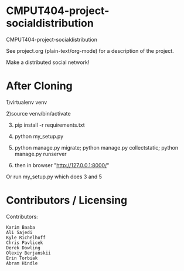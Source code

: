 CMPUT404-project-socialdistribution
===================================


CMPUT404-project-socialdistribution

See project.org (plain-text/org-mode) for a description of the project.

Make a distributed social network!

After Cloning
===================================

1)virtualenv venv 

2)source venv/bin/activate 

3) pip install -r requirements.txt

4) python my_setup.py

5) python manage.py migrate; python manage.py collectstatic; python manage.py runserver 

6) then in browser "http://127.0.0.1:8000/"

Or run my_setup.py which does 3 and 5


Contributors / Licensing
========================

Contributors:

    Karim Baaba
    Ali Sajedi
    Kyle Richelhoff
    Chris Pavlicek
    Derek Dowling
    Olexiy Berjanskii
    Erin Torbiak
    Abram Hindle

